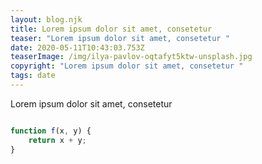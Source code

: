 ```yaml
---
layout: blog.njk
title: Lorem ipsum dolor sit amet, consetetur
teaser: "Lorem ipsum dolor sit amet, consetetur "
date: 2020-05-11T10:43:03.753Z
teaserImage: /img/ilya-pavlov-oqtafyt5ktw-unsplash.jpg
copyright: "Lorem ipsum dolor sit amet, consetetur "
tags: date
---
```

Lorem ipsum dolor sit amet, consetetur

```javascript

function f(x, y) {
    return x + y;
}

```
